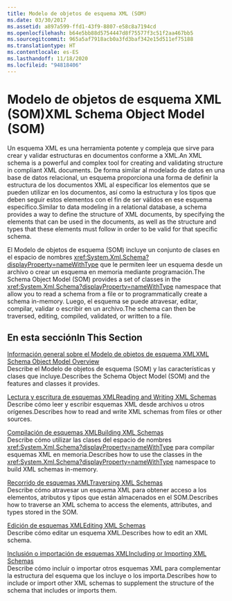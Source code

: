 ```yaml
---
title: Modelo de objetos de esquema XML (SOM)
ms.date: 03/30/2017
ms.assetid: a897a599-ffd1-43f9-8807-e58c8a7194cd
ms.openlocfilehash: b64e5bb88d5754447d8f75577f3c51f2aa467bb5
ms.sourcegitcommit: 965a5af7918acb0a3fd3baf342e15d511ef75188
ms.translationtype: HT
ms.contentlocale: es-ES
ms.lasthandoff: 11/18/2020
ms.locfileid: "94818406"
---
```

# <a name="xml-schema-object-model-som"></a><span data-ttu-id="4f23a-102">Modelo de objetos de esquema XML (SOM)</span><span class="sxs-lookup"><span data-stu-id="4f23a-102">XML Schema Object Model (SOM)</span></span>
<span data-ttu-id="4f23a-103">Un esquema XML es una herramienta potente y compleja que sirve para crear y validar estructuras en documentos conforme a XML.</span><span class="sxs-lookup"><span data-stu-id="4f23a-103">An XML schema is a powerful and complex tool for creating and validating structure in compliant XML documents.</span></span> <span data-ttu-id="4f23a-104">De forma similar al modelado de datos en una base de datos relacional, un esquema proporciona una forma de definir la estructura de los documentos XML al especificar los elementos que se pueden utilizar en los documentos, así como la estructura y los tipos que deben seguir estos elementos con el fin de ser válidos en ese esquema específico.</span><span class="sxs-lookup"><span data-stu-id="4f23a-104">Similar to data modeling in a relational database, a schema provides a way to define the structure of XML documents, by specifying the elements that can be used in the documents, as well as the structure and types that these elements must follow in order to be valid for that specific schema.</span></span>  
  
 <span data-ttu-id="4f23a-105">El Modelo de objetos de esquema (SOM) incluye un conjunto de clases en el espacio de nombres <xref:System.Xml.Schema?displayProperty=nameWithType> que le permiten leer un esquema desde un archivo o crear un esquema en memoria mediante programación.</span><span class="sxs-lookup"><span data-stu-id="4f23a-105">The Schema Object Model (SOM) provides a set of classes in the <xref:System.Xml.Schema?displayProperty=nameWithType> namespace that allow you to read a schema from a file or to programmatically create a schema in-memory.</span></span> <span data-ttu-id="4f23a-106">Luego, el esquema se puede atravesar, editar, compilar, validar o escribir en un archivo.</span><span class="sxs-lookup"><span data-stu-id="4f23a-106">The schema can then be traversed, editing, compiled, validated, or written to a file.</span></span>  
  
## <a name="in-this-section"></a><span data-ttu-id="4f23a-107">En esta sección</span><span class="sxs-lookup"><span data-stu-id="4f23a-107">In This Section</span></span>  
 [<span data-ttu-id="4f23a-108">Información general sobre el Modelo de objetos de esquema XML</span><span class="sxs-lookup"><span data-stu-id="4f23a-108">XML Schema Object Model Overview</span></span>](xml-schema-object-model-overview.md)  
 <span data-ttu-id="4f23a-109">Describe el Modelo de objetos de esquema (SOM) y las características y clases que incluye.</span><span class="sxs-lookup"><span data-stu-id="4f23a-109">Describes the Schema Object Model (SOM) and the features and classes it provides.</span></span>  
  
 [<span data-ttu-id="4f23a-110">Lectura y escritura de esquemas XML</span><span class="sxs-lookup"><span data-stu-id="4f23a-110">Reading and Writing XML Schemas</span></span>](reading-and-writing-xml-schemas.md)  
 <span data-ttu-id="4f23a-111">Describe cómo leer y escribir esquemas XML desde archivos u otros orígenes.</span><span class="sxs-lookup"><span data-stu-id="4f23a-111">Describes how to read and write XML schemas from files or other sources.</span></span>  
  
 [<span data-ttu-id="4f23a-112">Compilación de esquemas XML</span><span class="sxs-lookup"><span data-stu-id="4f23a-112">Building XML Schemas</span></span>](building-xml-schemas.md)  
 <span data-ttu-id="4f23a-113">Describe cómo utilizar las clases del espacio de nombres <xref:System.Xml.Schema?displayProperty=nameWithType> para compilar esquemas XML en memoria.</span><span class="sxs-lookup"><span data-stu-id="4f23a-113">Describes how to use the classes in the <xref:System.Xml.Schema?displayProperty=nameWithType> namespace to build XML schemas in-memory.</span></span>  
  
 [<span data-ttu-id="4f23a-114">Recorrido de esquemas XML</span><span class="sxs-lookup"><span data-stu-id="4f23a-114">Traversing XML Schemas</span></span>](traversing-xml-schemas.md)  
 <span data-ttu-id="4f23a-115">Describe cómo atravesar un esquema XML para obtener acceso a los elementos, atributos y tipos que están almacenados en el SOM.</span><span class="sxs-lookup"><span data-stu-id="4f23a-115">Describes how to traverse an XML schema to access the elements, attributes, and types stored in the SOM.</span></span>  
  
 [<span data-ttu-id="4f23a-116">Edición de esquemas XML</span><span class="sxs-lookup"><span data-stu-id="4f23a-116">Editing XML Schemas</span></span>](editing-xml-schemas.md)  
 <span data-ttu-id="4f23a-117">Describe cómo editar un esquema XML.</span><span class="sxs-lookup"><span data-stu-id="4f23a-117">Describes how to edit an XML schema.</span></span>  
  
 [<span data-ttu-id="4f23a-118">Inclusión o importación de esquemas XML</span><span class="sxs-lookup"><span data-stu-id="4f23a-118">Including or Importing XML Schemas</span></span>](including-or-importing-xml-schemas.md)  
 <span data-ttu-id="4f23a-119">Describe cómo incluir o importar otros esquemas XML para complementar la estructura del esquema que los incluye o los importa.</span><span class="sxs-lookup"><span data-stu-id="4f23a-119">Describes how to include or import other XML schemas to supplement the structure of the schema that includes or imports them.</span></span>
